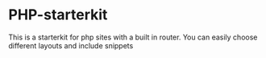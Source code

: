 # PHP-starterkit

This is a starterkit for php sites with a built in router. 
You can easily choose different layouts and include snippets

